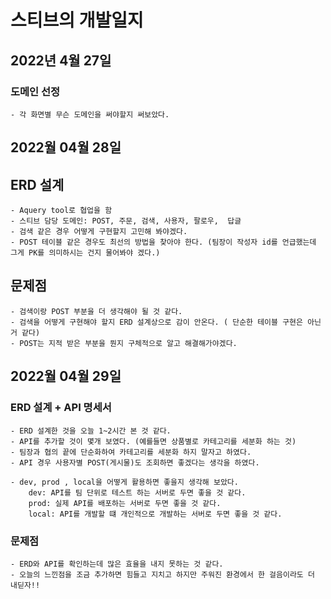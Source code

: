 # 스티브의 개발일지

## 2022년 4월 27일 

### 도메인 선정
    - 각 화면별 무슨 도메인을 써야할지 써보았다.


## 2022월 04월 28일

## ERD 설계 

    - Aquery tool로 협업을 함
    - 스티브 담당 도메인: POST, 주문, 검색, 사용자, 팔로우,  답글
    - 검색 같은 경우 어떻게 구현할지 고민해 봐야겠다. 
    - POST 테이블 같은 경우도 최선의 방법을 찾아야 한다. (팀장이 작성자 id를 언급했는데 그게 PK를 의미하시는 건지 물어봐야 겠다.)
## 문제점

    - 검색이랑 POST 부분을 더 생각해야 될 것 같다.
    - 검색을 어떻게 구현해야 할지 ERD 설계상으로 감이 안온다. ( 단순한 테이블 구현은 아닌거 같다)
    - POST는 지적 받은 부분을 뭔지 구체적으로 알고 해결해가야겠다.

## 2022월 04월 29일

### ERD 설계 + API 명세서

    - ERD 설계한 것을 오늘 1~2시간 본 것 같다. 
    - API를 추가할 것이 몇개 보였다. (예를들면 상품별로 카테고리를 세분화 하는 것)
    - 팀장과 협의 끝에 단순화하여 카테고리를 세분화 하지 말자고 하였다.
    - API 경우 사용자별 POST(게시물)도 조회하면 좋겠다는 생각을 하였다.
    
    - dev, prod , local을 어떻게 활용하면 좋을지 생각해 보았다.
        dev: API를 팀 단위로 테스트 하는 서버로 두면 좋을 것 같다.
        prod: 실제 API를 배포하는 서버로 두면 좋을 것 같다.
        local: API를 개발할 떄 개인적으로 개발하는 서버로 두면 좋을 것 같다.
### 문제점
    - ERD와 API를 확인하는데 많은 효율을 내지 못하는 것 같다. 
    - 오늘의 느낀점을 조금 추가하면 힘들고 지치고 하지만 주워진 환경에서 한 걸음이라도 더 내딛자!! 
